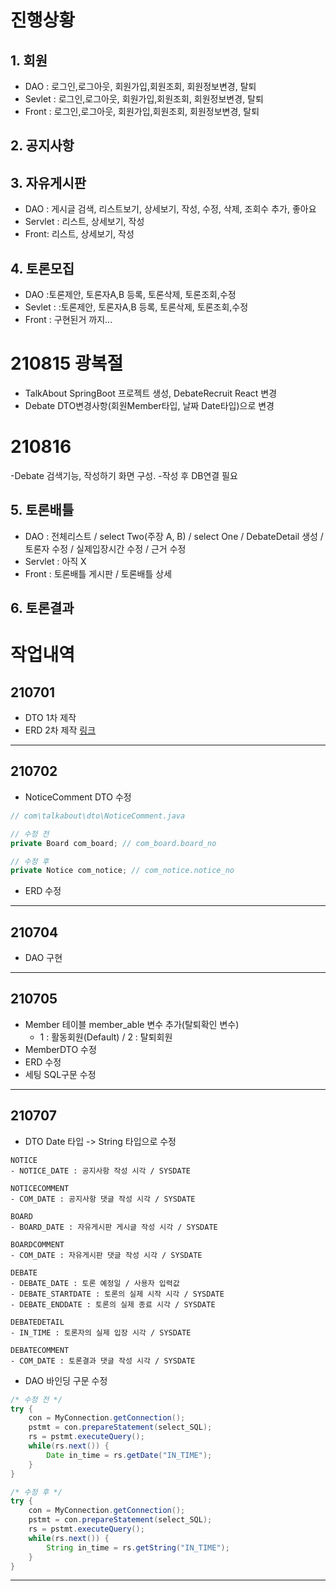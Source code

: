 # 진행상황

## 1. 회원

- DAO : 로그인,로그아웃, 회원가입,회원조회, 회원정보변경, 탈퇴
- Sevlet : 로그인,로그아웃, 회원가입,회원조회, 회원정보변경, 탈퇴
- Front : 로그인,로그아웃, 회원가입,회원조회, 회원정보변경, 탈퇴

## 2. 공지사항

## 3. 자유게시판

- DAO : 게시글 검색, 리스트보기, 상세보기, 작성, 수정, 삭제, 조회수 추가, 좋아요
- Servlet : 리스트, 상세보기, 작성
- Front: 리스트, 상세보기, 작성

## 4. 토론모집

- DAO :토론제안, 토론자A,B 등록, 토론삭제, 토론조회,수정
- Sevlet : :토론제안, 토론자A,B 등록, 토론삭제, 토론조회,수정
- Front : 구현된거 까지...

# 210815 광복절

- TalkAbout SpringBoot 프로젝트 생성, DebateRecruit React 변경
- Debate DTO변경사항(회원Member타입, 날짜 Date타입)으로 변경

# 210816

-Debate 검색기능, 작성하기 화면 구성. -작성 후 DB연결 필요

## 5. 토론배틀

- DAO : 전체리스트 / select Two(주장 A, B) / select One / DebateDetail 생성 / 토론자 수정 / 실제입장시간 수정 / 근거 수정
- Servlet : 아직 X
- Front : 토론배틀 게시판 / 토론배틀 상세

## 6. 토론결과

#

# 작업내역

## 210701

- DTO 1차 제작
- ERD 2차 제작
  [링크](https://www.erdcloud.com/d/YYWimyRYK7asSbXMN)

---

## 210702

- NoticeComment DTO 수정

```java
// com\talkabout\dto\NoticeComment.java

// 수정 전
private Board com_board; // com_board.board_no

// 수정 후
private Notice com_notice; // com_notice.notice_no
```

- ERD 수정

---

## 210704

- DAO 구현

---

## 210705

- Member 테이블 member_able 변수 추가(탈퇴확인 변수)
  - 1 : 활동회원(Default) / 2 : 탈퇴회원
- MemberDTO 수정
- ERD 수정
- 세팅 SQL구문 수정

---

## 210707

- DTO Date 타입 -> String 타입으로 수정

```
NOTICE
- NOTICE_DATE : 공지사항 작성 시각 / SYSDATE

NOTICECOMMENT
- COM_DATE : 공지사항 댓글 작성 시각 / SYSDATE

BOARD
- BOARD_DATE : 자유게시판 게시글 작성 시각 / SYSDATE

BOARDCOMMENT
- COM_DATE : 자유게시판 댓글 작성 시각 / SYSDATE

DEBATE
- DEBATE_DATE : 토론 예정일 / 사용자 입력값
- DEBATE_STARTDATE : 토론의 실제 시작 시각 / SYSDATE
- DEBATE_ENDDATE : 토론의 실제 종료 시각 / SYSDATE

DEBATEDETAIL
- IN_TIME : 토론자의 실제 입장 시각 / SYSDATE

DEBATECOMMENT
- COM_DATE : 토론결과 댓글 작성 시각 / SYSDATE
```

- DAO 바인딩 구문 수정

```java
/* 수정 전 */
try {
	con = MyConnection.getConnection();
	pstmt = con.prepareStatement(select_SQL);
	rs = pstmt.executeQuery();
	while(rs.next()) {
		Date in_time = rs.getDate("IN_TIME");
	}
}

/* 수정 후 */
try {
	con = MyConnection.getConnection();
	pstmt = con.prepareStatement(select_SQL);
	rs = pstmt.executeQuery();
	while(rs.next()) {
		String in_time = rs.getString("IN_TIME");
	}
}
```

---

#
